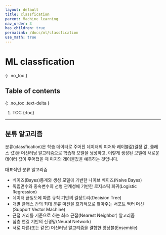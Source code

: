 ```yaml
---
layout: default
title: classfication
parent: Machine learning
nav_order: 3
has_children: true
permalink: /docs/ml/classfication
use_math: true
---
```


# ML classfication
{: .no_toc }

## Table of contents
{: .no_toc .text-delta }

1. TOC
{:toc}

---

## 분류 알고리즘 
분류(classfication)은 학습 데이터로 주어진 데이터의 피처와 레이블값(결정 값, 클래스 값)을 머신러닝 알고리즘으로 학습해 모델을 생성하고, 이렇게 생성된 모델에 새로운 데이터 값이 주어졌을 때 미지의 레이블값을 예측하는 것입니다. 

대표적인 분류 알고리즘 
* 베이즈(Bayes)통계와 생성 모델에 기반한 나이브 베이즈(Naive Bayes)
* 독립면수와 종속변수의 선형 관계성에 기반한 로지스틱 회귀(Logistic Regression)
* 데이터 균일도에 따른 규칙 기반의 결정트리(Decision Tree)
* 개별 클래스 간의 최대 분류 마진을 효과적으로 찾아주는 서포트 백터 머신(Support Vector Machine)
* 근접 거리를 기준으로 하는 최소 근접(Nearest Neighbor) 알고리즘 
* 심층 연결 기반의 신경망(Neural Network)
* 서로 다른(또는 같은) 머신러닝 알고리즘을 결합한 앙상블(Ensemble)
